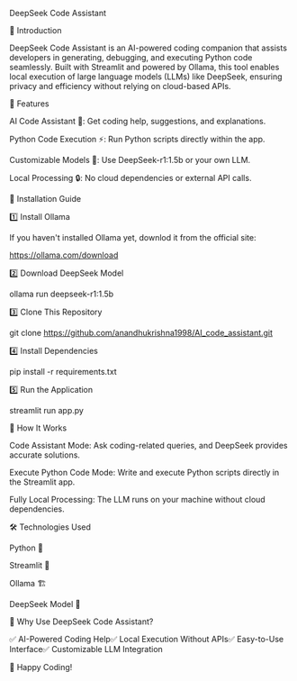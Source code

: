 DeepSeek Code Assistant

🚀 Introduction

DeepSeek Code Assistant is an AI-powered coding companion that assists developers in generating, debugging, and executing Python code seamlessly. Built with Streamlit and powered by Ollama, this tool enables local execution of large language models (LLMs) like DeepSeek, ensuring privacy and efficiency without relying on cloud-based APIs.

🌟 Features

AI Code Assistant 🧠: Get coding help, suggestions, and explanations.

Python Code Execution ⚡: Run Python scripts directly within the app.

Customizable Models 🎯: Use DeepSeek-r1:1.5b or your own LLM.

Local Processing 🔒: No cloud dependencies or external API calls.

📌 Installation Guide

1️⃣ Install Ollama

If you haven't installed Ollama yet, downlod it from the official site:

https://ollama.com/download

2️⃣ Download DeepSeek Model

ollama run deepseek-r1:1.5b

3️⃣ Clone This Repository

git clone https://github.com/anandhukrishna1998/AI_code_assistant.git

4️⃣ Install Dependencies

pip install -r requirements.txt

5️⃣ Run the Application

streamlit run app.py

📜 How It Works

Code Assistant Mode: Ask coding-related queries, and DeepSeek provides accurate solutions.

Execute Python Code Mode: Write and execute Python scripts directly in the Streamlit app.

Fully Local Processing: The LLM runs on your machine without cloud dependencies.

🛠 Technologies Used

Python 🐍

Streamlit 🎨

Ollama 🏗️

DeepSeek Model 🧠

🎯 Why Use DeepSeek Code Assistant?

✅ AI-Powered Coding Help✅ Local Execution Without APIs✅ Easy-to-Use Interface✅ Customizable LLM Integration

🚀 Happy Coding!